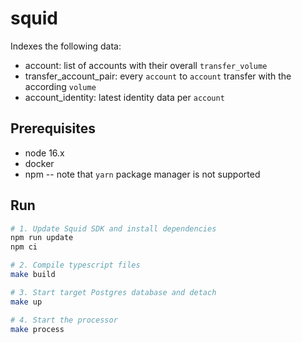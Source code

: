 # squid

Indexes the following data:

- account: list of accounts with their overall `transfer_volume`
- transfer_account_pair: every `account` to `account` transfer with the according `volume`
- account_identity: latest identity data per `account`

## Prerequisites

* node 16.x
* docker
* npm -- note that `yarn` package manager is not supported

## Run

```bash
# 1. Update Squid SDK and install dependencies
npm run update
npm ci

# 2. Compile typescript files
make build

# 3. Start target Postgres database and detach
make up

# 4. Start the processor
make process
```
